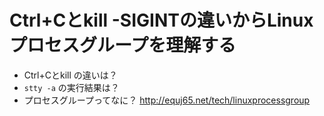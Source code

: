# Ctrl+Cとkill -SIGINTの違いからLinuxプロセスグループを理解する
- Ctrl+Cとkill の違いは？
- `stty -a` の実行結果は？
- プロセスグループってなに？
http://equj65.net/tech/linuxprocessgroup
